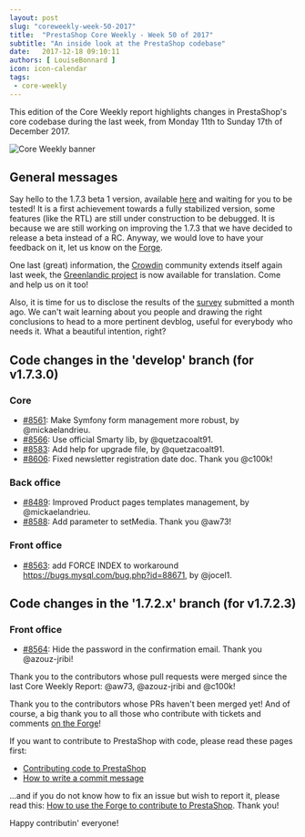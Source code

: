 ```yaml
---
layout: post
slug: "coreweekly-week-50-2017"
title:  "PrestaShop Core Weekly - Week 50 of 2017"
subtitle: "An inside look at the PrestaShop codebase"
date:   2017-12-18 09:10:11
authors: [ LouiseBonnard ]
icon: icon-calendar
tags:
 - core-weekly
---
```


This edition of the Core Weekly report highlights changes in PrestaShop's core codebase during the last week, from Monday 11th to Sunday 17th of December 2017.

![Core Weekly banner](/assets/images/2017/04/core_weekly_banner.jpg)


## General messages

Say hello to the 1.7.3 beta 1 version, available [here](https://www.prestashop.com/en/release-notes-1-7-3-0-beta) and waiting for you to be tested! It is a first achievement towards a fully stabilized version, some features (like the RTL) are still under construction to be debugged. It is because we are still working on improving the 1.7.3 that we have decided to release a beta instead of a RC. Anyway, we would love to have your feedback on it, let us know on the [Forge](http://forge.prestashop.com/secure/CreateIssue%21default.jspa?selectedProjectId=11322&issuetype=1).

One last (great) information, the [Crowdin](https://crowdin.com/project/prestashop-official) community extends itself again last week, the [Greenlandic project](https://crowdin.com/project/prestashop-official/kl#) is now available for translation. Come and help us on it too!

Also, it is time for us to disclose the results of the [survey](http://build.prestashop.com/news/uncle-build-wants-you) submitted a month ago. We can't wait learning about you people and drawing the right conclusions to head to a more pertinent devblog, useful for everybody who needs it. What a beautiful intention, right?


## Code changes in the 'develop' branch (for v1.7.3.0)

### Core

* [#8561](https://github.com/PrestaShop/PrestaShop/pull/8561): Make Symfony form management more robust, by @mickaelandrieu.
* [#8566](https://github.com/PrestaShop/PrestaShop/pull/8566): Use official Smarty lib, by @quetzacoalt91.
* [#8583](https://github.com/PrestaShop/PrestaShop/pull/8583): Add help for upgrade file, by @quetzacoalt91.
* [#8606](https://github.com/PrestaShop/PrestaShop/pull/8606): Fixed newsletter registration date doc. Thank you @c100k!


### Back office

* [#8489](https://github.com/PrestaShop/PrestaShop/pull/8489): Improved Product pages templates management, by @mickaelandrieu.
* [#8588](https://github.com/PrestaShop/PrestaShop/pull/8588): Add parameter to setMedia. Thank you @aw73!


### Front office

* [#8563](https://github.com/PrestaShop/PrestaShop/pull/8563): add FORCE INDEX to workaround https://bugs.mysql.com/bug.php?id=88671, by @jocel1.


## Code changes in the '1.7.2.x' branch (for v1.7.2.3)

### Front office

* [#8564](https://github.com/PrestaShop/PrestaShop/pull/8564): Hide the password in the confirmation email. Thank you @azouz-jribi!

Thank you to the contributors whose pull requests were merged since the last Core Weekly Report: @aw73, @azouz-jribi and @c100k!

Thank you to the contributors whose PRs haven't been merged yet! And of course, a big thank you to all those who contribute with tickets and comments [on the Forge](http://forge.prestashop.com/)!

If you want to contribute to PrestaShop with code, please read these pages first:

 * [Contributing code to PrestaShop](http://doc.prestashop.com/display/PS16/Contributing+code+to+PrestaShop)
 * [How to write a commit message](http://doc.prestashop.com/display/PS16/How+to+write+a+commit+message)

...and if you do not know how to fix an issue but wish to report it, please read this: [How to use the Forge to contribute to PrestaShop](http://doc.prestashop.com/display/PS16/How+to+use+the+Forge+to+contribute+to+PrestaShop). Thank you!

Happy contributin' everyone!
